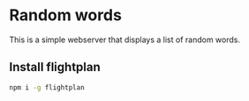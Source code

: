 # Random words

This is a simple webserver that displays a list of random words.

## Install flightplan

```bash
npm i -g flightplan
```
